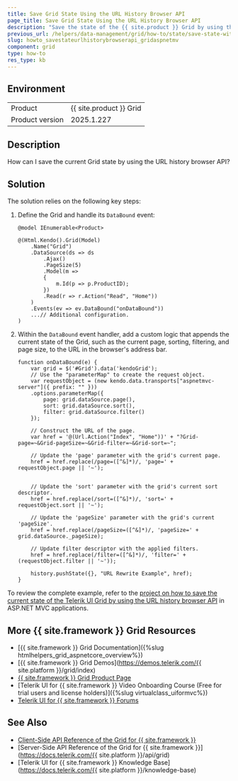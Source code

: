 ```yaml
---
title: Save Grid State Using the URL History Browser API
page_title: Save Grid State Using the URL History Browser API
description: "Save the state of the {{ site.product }} Grid by using the URL history browser API in ASP.NET MVC applications."
previous_url: /helpers/data-management/grid/how-to/state/save-state-with-url-browser-history-api, /html-helpers/data-management/grid/how-to/state/save-state-with-url-browser-history-api
slug: howto_savestateurlhistorybrowserapi_gridaspnetmv
component: grid
type: how-to
res_type: kb
---
```


## Environment

<table>
 <tr>
  <td>Product</td>
  <td>{{ site.product }} Grid</td>
 </tr>
 <tr>
  <td>Product version</td>
  <td>2025.1.227</td>
 </tr>
</table>

## Description

How can I save the current Grid state by using the URL history browser API?

## Solution

The solution relies on the following key steps:

1. Define the Grid and handle its `DataBound` event:

    ```HtmlHelper
    @model IEnumerable<Product>

    @(Html.Kendo().Grid(Model)
        .Name("Grid")
        .DataSource(ds => ds
            .Ajax()
            .PageSize(5)
            .Model(m =>
            {
                m.Id(p => p.ProductID);
            })
            .Read(r => r.Action("Read", "Home"))
        )
        .Events(ev => ev.DataBound("onDataBound"))
        ...// Additional configuration.
    )
    ```

1. Within the `DataBound` event handler, add a custom logic that appends the current state of the Grid, such as the current page, sorting, filtering, and page size, to the URL in the browser's address bar.

    ```JS
    function onDataBound(e) {
        var grid = $('#Grid').data('kendoGrid');
        // Use the "parameterMap" to create the request object.
        var requestObject = (new kendo.data.transports["aspnetmvc-server"]({ prefix: "" }))
        .options.parameterMap({
            page: grid.dataSource.page(),
            sort: grid.dataSource.sort(),
            filter: grid.dataSource.filter()
        });

        // Construct the URL of the page.
        var href = '@(Url.Action("Index", "Home"))' + "?Grid-page=~&Grid-pageSize=~&Grid-filter=~&Grid-sort=~";

        // Update the 'page' parameter with the grid's current page.
        href = href.replace(/page=([^&]*)/, 'page=' + requestObject.page || '~');


        // Update the 'sort' parameter with the grid's current sort descriptor.
        href = href.replace(/sort=([^&]*)/, 'sort=' + requestObject.sort || '~');

        // Update the 'pageSize' parameter with the grid's current 'pageSize'.
        href = href.replace(/pageSize=([^&]*)/, 'pageSize=' + grid.dataSource._pageSize);

        // Update filter descriptor with the applied filters.
        href = href.replace(/filter=([^&]*)/, 'filter=' + (requestObject.filter || '~'));

        history.pushState({}, "URL Rewrite Example", href);
    }
    ```

To review the complete example,  refer to the [project on how to save the current state of the Telerik UI Grid by using the URL history browser API](https://github.com/telerik/ui-for-aspnet-mvc-examples/tree/master/Telerik.Examples.Mvc/Telerik.Examples.Mvc/Areas/GridSaveStateWithBrowserHistoryAPI) in ASP.NET MVC applications.

## More {{ site.framework }} Grid Resources

* [{{ site.framework }} Grid Documentation]({%slug htmlhelpers_grid_aspnetcore_overview%})
* [{{ site.framework }} Grid Demos](https://demos.telerik.com/{{ site.platform }}/grid/index)
* [{{ site.framework }} Grid Product Page](https://www.telerik.com/aspnet-mvc/grid)
* [Telerik UI for {{ site.framework }} Video Onboarding Course (Free for trial users and license holders)]({%slug virtualclass_uiformvc%})
* [Telerik UI for {{ site.framework }} Forums](https://www.telerik.com/forums/aspnet-mvc)

## See Also

* [Client-Side API Reference of the Grid for {{ site.framework }}](https://docs.telerik.com/kendo-ui/api/javascript/ui/grid)
* [Server-Side API Reference of the Grid for {{ site.framework }}](https://docs.telerik.com/{{ site.platform }}/api/grid)
* [Telerik UI for {{ site.framework }} Knowledge Base](https://docs.telerik.com/{{ site.platform }}/knowledge-base)
